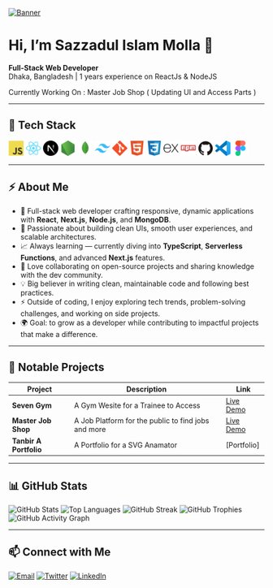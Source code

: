[![Banner](https://i.ibb.co/VB0bKpD/banner0001.jpg)](https://rishavchanda.io)

# Hi, I’m Sazzadul Islam Molla 👋

**Full-Stack Web Developer**  
Dhaka, Bangladesh | 1 years experience on ReactJs & NodeJS

<p>
  Currently Working On : Master Job Shop ( Updating UI and Access Parts ) 
</p>

---

## 🔧 Tech Stack

<p align="left">
  <!-- Already in your code -->
  <img src="https://raw.githubusercontent.com/devicons/devicon/master/icons/javascript/javascript-original.svg" alt="JavaScript" width="30" height="30" />
  <img src="https://raw.githubusercontent.com/devicons/devicon/master/icons/react/react-original.svg" alt="React" width="30" height="30" />
  <img src="https://raw.githubusercontent.com/devicons/devicon/master/icons/nextjs/nextjs-original.svg" alt="Next.js" width="30" height="30" />
  <img src="https://raw.githubusercontent.com/devicons/devicon/master/icons/nodejs/nodejs-original.svg" alt="Node.js" width="30" height="30" />
  <img src="https://raw.githubusercontent.com/devicons/devicon/master/icons/mongodb/mongodb-original.svg" alt="MongoDB" width="30" height="30" />
  <img src="https://raw.githubusercontent.com/devicons/devicon/master/icons/tailwindcss/tailwindcss-plain.svg" alt="Tailwind CSS" width="30" height="30" />
  <img src="https://raw.githubusercontent.com/devicons/devicon/master/icons/git/git-original.svg" alt="Git" width="30" height="30" />
  
  <!-- New suggestions -->
  <img src="https://raw.githubusercontent.com/devicons/devicon/master/icons/html5/html5-original.svg" alt="HTML5" width="30" height="30" />
  <img src="https://raw.githubusercontent.com/devicons/devicon/master/icons/css3/css3-original.svg" alt="CSS3" width="30" height="30" />
  <img src="https://raw.githubusercontent.com/devicons/devicon/master/icons/express/express-original.svg" alt="Express.js" width="30" height="30" />
  <img src="https://raw.githubusercontent.com/devicons/devicon/master/icons/npm/npm-original-wordmark.svg" alt="NPM" width="30" height="30" />
  <img src="https://raw.githubusercontent.com/devicons/devicon/master/icons/github/github-original.svg" alt="GitHub" width="30" height="30" />
  <img src="https://raw.githubusercontent.com/devicons/devicon/master/icons/vscode/vscode-original.svg" alt="VS Code" width="30" height="30" />
  <img src="https://raw.githubusercontent.com/devicons/devicon/master/icons/figma/figma-original.svg" alt="Figma" width="30" height="30" />
</p>


---

## ⚡ About Me  

- 🚀 Full-stack web developer crafting responsive, dynamic applications with **React**, **Next.js**, **Node.js**, and **MongoDB**.  
- 🎨 Passionate about building clean UIs, smooth user experiences, and scalable architectures.  
- 📈 Always learning — currently diving into **TypeScript**, **Serverless Functions**, and advanced **Next.js** features.  
- 🤝 Love collaborating on open-source projects and sharing knowledge with the dev community.  
- 💡 Big believer in writing clean, maintainable code and following best practices.  
- ⚡ Outside of coding, I enjoy exploring tech trends, problem-solving challenges, and working on side projects.  
- 🌍 Goal: to grow as a developer while contributing to impactful projects that make a difference.  


---

## 🚀 Notable Projects

| Project                     | Description                                         | Link                                                                              |
|-----------------------------|-----------------------------------------------------|-----------------------------------------------------------------------------------|
| **Seven Gym**               | A Gym Wesite for a Trainee to Access                | [Live Demo](https://seven-gym-1885e.web.app/)                                     |
| **Master Job Shop**         | A Job Platform for the public to find jobs and more | [Live Demo](https://master-job-shop.web.app/)                                     |
| **Tanbir A Portfolio**      | A Portfolio for a SVG Anamator                      | [Portfolio]                                                                       |

---

## 📊 GitHub Stats

<p align="left">
  <!-- GitHub Stats -->
  <img src="https://github-readme-stats.vercel.app/api?username=sazzadul1205&show_icons=true&locale=en" alt="GitHub Stats" />

  <!-- Top Languages -->
  <img src="https://github-readme-stats.vercel.app/api/top-langs?username=sazzadul1205&show_icons=true&locale=en&layout=compact" alt="Top Languages" />

  <!-- Streak Stats -->
  <img src="https://github-readme-streak-stats.herokuapp.com/?user=sazzadul1205&" alt="GitHub Streak" />

  <!-- Trophies -->
  <img src="https://github-profile-trophy.vercel.app/?username=sazzadul1205&theme=radical&margin-w=10&margin-h=10" alt="GitHub Trophies" />

  <!-- Activity Graph -->
  <img src="https://github-readme-activity-graph.vercel.app/graph?username=sazzadul1205&theme=react-dark&hide_border=true" alt="GitHub Activity Graph" />
</p>


---

## 📫 Connect with Me

<p>
  <a href="mailto:Psazzadul@gmail.com"><img src="https://img.shields.io/badge/Email-Psazzadul@gmail.com-blue?style=flat-square&logo=gmail" alt="Email" /></a>
  <a href="https://twitter.com/sazzadu84352084"><img src="https://img.shields.io/badge/Twitter-@sazzadu84352084-1DA1F2?style=flat-square&logo=twitter" alt="Twitter" /></a>
  <a href="https://linkedin.com/in/sazzadul-islam-molla-6905b3293"><img src="https://img.shields.io/badge/LinkedIn-Sazzadul-blue?style=flat-square&logo=linkedin" alt="LinkedIn" /></a>
</p>
